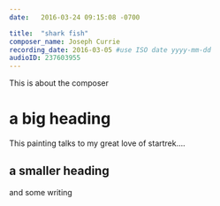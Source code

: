 ```yaml
---
date:   2016-03-24 09:15:08 -0700

title:  "shark fish"
composer_name: Joseph Currie
recording_date: 2016-03-05 #use ISO date yyyy-mm-dd
audioID: 237603955
---
```


This is about the composer

# a big heading

This painting talks to my great love of startrek....

## a smaller heading

and some writing